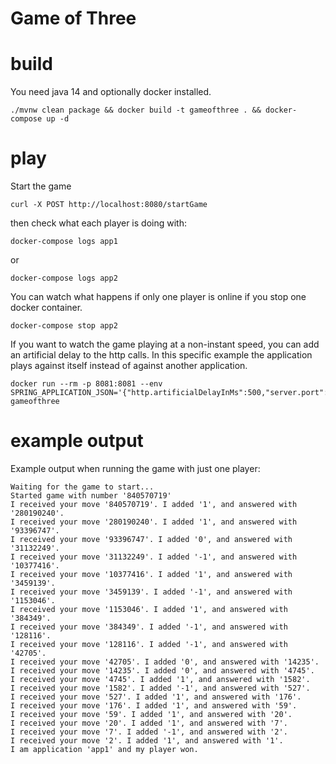 # Game of Three

# build

You need java 14 and optionally docker installed.
```
./mvnw clean package && docker build -t gameofthree . && docker-compose up -d
```

# play
Start the game
```
curl -X POST http://localhost:8080/startGame
```
then check what each player is doing with:

```
docker-compose logs app1
```
or

```
docker-compose logs app2
```

You can watch what happens if only one player is online if you stop one docker container.
```
docker-compose stop app2
``` 

If you want to watch the game playing at a non-instant speed,
you can add an artificial delay to the http calls.
In this specific example the application plays against itself instead of against another application.
```
docker run --rm -p 8081:8081 --env SPRING_APPLICATION_JSON='{"http.artificialDelayInMs":500,"server.port":8081}' gameofthree
```

# example output
Example output when running the game with just one player:
```
Waiting for the game to start...
Started game with number '840570719'
I received your move '840570719'. I added '1', and answered with '280190240'.
I received your move '280190240'. I added '1', and answered with '93396747'.
I received your move '93396747'. I added '0', and answered with '31132249'.
I received your move '31132249'. I added '-1', and answered with '10377416'.
I received your move '10377416'. I added '1', and answered with '3459139'.
I received your move '3459139'. I added '-1', and answered with '1153046'.
I received your move '1153046'. I added '1', and answered with '384349'.
I received your move '384349'. I added '-1', and answered with '128116'.
I received your move '128116'. I added '-1', and answered with '42705'.
I received your move '42705'. I added '0', and answered with '14235'.
I received your move '14235'. I added '0', and answered with '4745'.
I received your move '4745'. I added '1', and answered with '1582'.
I received your move '1582'. I added '-1', and answered with '527'.
I received your move '527'. I added '1', and answered with '176'.
I received your move '176'. I added '1', and answered with '59'.
I received your move '59'. I added '1', and answered with '20'.
I received your move '20'. I added '1', and answered with '7'.
I received your move '7'. I added '-1', and answered with '2'.
I received your move '2'. I added '1', and answered with '1'.
I am application 'app1' and my player won.
```